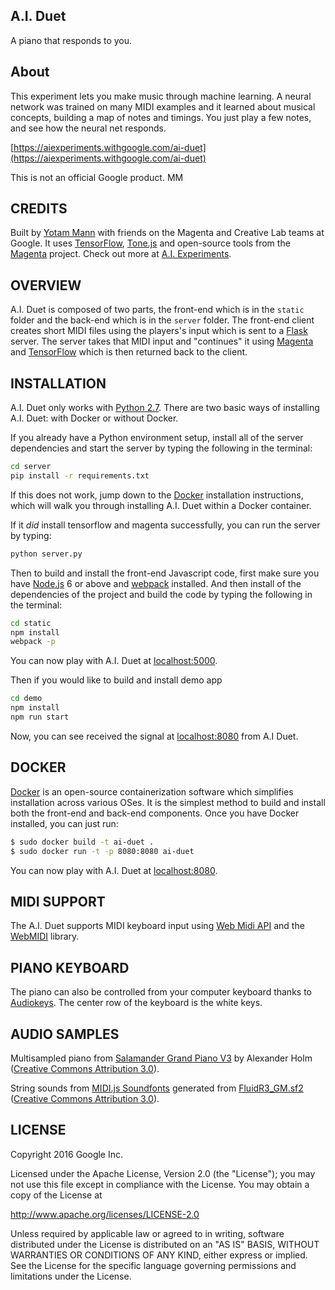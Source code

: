 ## A.I. Duet

A piano that responds to you.

## About

This experiment lets you make music through machine learning. A neural network was trained on many MIDI examples and it learned about musical concepts, building a map of notes and timings. You just play a few notes, and see how the neural net responds.

[https://aiexperiments.withgoogle.com/ai-duet](https://aiexperiments.withgoogle.com/ai-duet)

This is not an official Google product.
MM
## CREDITS

Built by [Yotam Mann](https://github.com/tambien) with friends on the Magenta and Creative Lab teams at Google. It uses [TensorFlow](https://tensorflow.org), [Tone.js](https://github.com/Tonejs/Tone.js) and open-source tools from the [Magenta](https://magenta.tensorflow.org/) project. Check out more at [A.I. Experiments](https://aiexperiments.withgoogle.com).

## OVERVIEW

A.I. Duet is composed of two parts, the front-end which is in the `static` folder and the back-end which is in the `server` folder. The front-end client creates short MIDI files using the players's input which is sent to a [Flask](http://flask.pocoo.org/) server. The server takes that MIDI input and "continues" it using [Magenta](https://github.com/tensorflow/magenta) and [TensorFlow](https://www.tensorflow.org/) which is then returned back to the client.

## INSTALLATION

A.I. Duet only works with [Python 2.7](https://www.python.org/download/releases/2.7/). There are two basic ways of installing A.I. Duet: with Docker or without Docker.

If you already have a Python environment setup, install all of the server dependencies and start the server by typing the following in the terminal:

```bash
cd server
pip install -r requirements.txt
```

If this does not work, jump down to the [Docker](#docker) installation instructions, which will walk you through installing A.I. Duet within a Docker container.

If it _did_ install tensorflow and magenta successfully, you can run the server by typing:

```bash
python server.py
```

Then to build and install the front-end Javascript code, first make sure you have [Node.js](https://nodejs.org) 6 or above and [webpack](https://webpack.github.io/) installed. And then install of the dependencies of the project and build the code by typing the following in the terminal:

```bash
cd static
npm install
webpack -p
```

You can now play with A.I. Duet at [localhost:5000](http://localhost:5000).

Then if you would like to build and install demo app

```bash
cd demo
npm install
npm run start
```

Now, you can see received the signal at [localhost:8080](http://localhost:8080) from A.I Duet.

## DOCKER

[Docker](https://www.docker.com/) is an open-source containerization software which simplifies installation across various OSes. It is the simplest method to build and install both the front-end and back-end components. Once you have Docker installed, you can just run:

```bash
$ sudo docker build -t ai-duet .
$ sudo docker run -t -p 8080:8080 ai-duet
```

You can now play with A.I. Duet at [localhost:8080](http://localhost:8080).

## MIDI SUPPORT

The A.I. Duet supports MIDI keyboard input using [Web Midi API](https://webaudio.github.io/web-midi-api/) and the [WebMIDI](https://github.com/cotejp/webmidi) library.

## PIANO KEYBOARD

The piano can also be controlled from your computer keyboard thanks to [Audiokeys](https://github.com/kylestetz/AudioKeys). The center row of the keyboard is the white keys.

## AUDIO SAMPLES

Multisampled piano from [Salamander Grand Piano V3](https://archive.org/details/SalamanderGrandPianoV3) by Alexander Holm ([Creative Commons Attribution 3.0](https://creativecommons.org/licenses/by/3.0/)).

String sounds from [MIDI.js Soundfonts](https://github.com/gleitz/midi-js-soundfonts) generated from [FluidR3_GM.sf2](http://www.musescore.org/download/fluid-soundfont.tar.gz) ([Creative Commons Attribution 3.0](https://creativecommons.org/licenses/by/3.0/)).

## LICENSE

Copyright 2016 Google Inc.

Licensed under the Apache License, Version 2.0 (the "License");
you may not use this file except in compliance with the License.
You may obtain a copy of the License at

http://www.apache.org/licenses/LICENSE-2.0

Unless required by applicable law or agreed to in writing, software
distributed under the License is distributed on an "AS IS" BASIS,
WITHOUT WARRANTIES OR CONDITIONS OF ANY KIND, either express or implied.
See the License for the specific language governing permissions and
limitations under the License.
